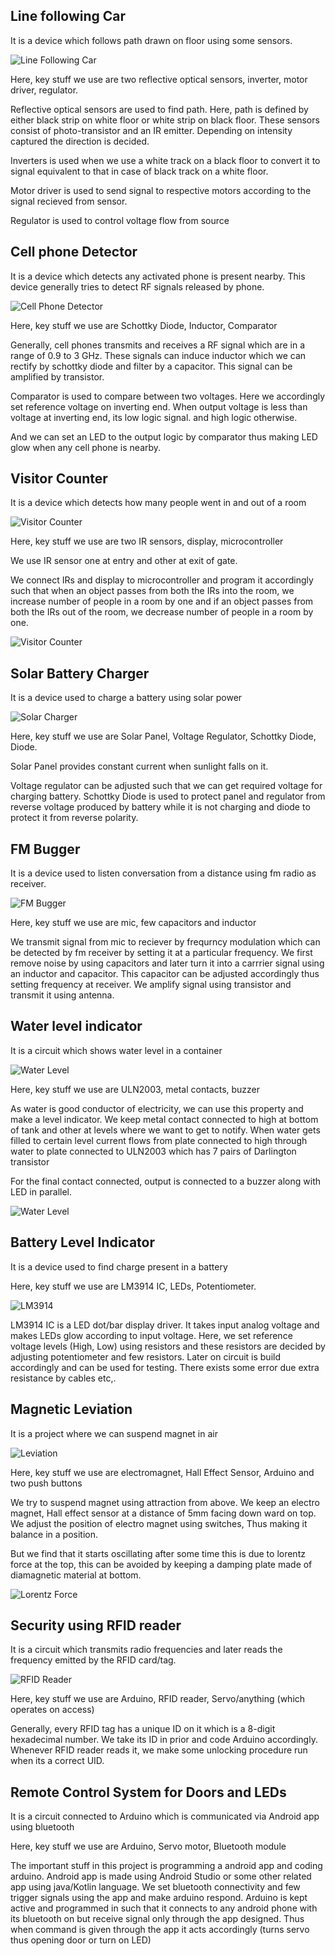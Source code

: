 ## Line following Car
It is a device which follows path drawn on floor using some sensors.

![Line Following Car](MiniTask_1/LineFollowingCar.jpg)

Here, key stuff we use are two reflective optical sensors, inverter, motor driver, regulator.

Reflective optical sensors are used to find path. Here, path is defined by either black strip on white floor or white strip on black floor. These sensors consist of photo-transistor and an IR emitter. Depending on intensity captured the direction is decided.

Inverters is used when we use a white track on a black floor to convert it to signal equivalent to that in case of black track on a white floor. 

Motor driver is used to send signal to respective motors according to the signal recieved from sensor. 

Regulator is used to control voltage flow from source 


## Cell phone Detector 
It is a device which detects any activated phone is present nearby. This device generally tries to detect RF signals released by phone.

![Cell Phone Detector](MiniTask_1/PhoneDetector.jpg)

Here, key stuff we use are Schottky Diode, Inductor, Comparator

Generally, cell phones transmits and receives a RF signal which are in a range of 0.9 to 3 GHz. These signals can induce inductor which we can rectify by schottky diode and filter by a capacitor. This signal can be amplified by transistor.

Comparator is used to compare between two voltages. Here we accordingly set reference voltage on inverting end. When output voltage is less than voltage at inverting end, its low logic signal. and high logic otherwise.

And we can set an LED to the output logic by comparator thus making LED glow when any cell phone is nearby.


## Visitor Counter
It is a device which detects how many people went in and out of a room

![Visitor Counter](MiniTask_1/BidirectionalCounter.jpg)

Here, key stuff we use are two IR sensors, display, microcontroller

We use IR sensor one at entry and other at exit of gate. 

We connect IRs and display to microcontroller and program it accordingly such that when an object passes from both the IRs into the room, we increase number of people in a room by one and if an object passes from both the IRs out of the room, we decrease number of people in a room by one.

![Visitor Counter](MiniTask_1/Bidirectional.gif)


## Solar Battery Charger
It is a device used to charge a battery using solar power

![Solar Charger](MiniTask_1/SolarCharger.jpg)

Here, key stuff we use are Solar Panel, Voltage Regulator, Schottky Diode, Diode.

Solar Panel provides constant current when sunlight falls on it.

Voltage regulator can be adjusted such that we can get required voltage for charging battery. Schottky Diode is used to protect panel and regulator from reverse voltage produced by battery while it is not charging and diode to protect it from reverse polarity.


## FM Bugger 
It is a device used to listen conversation from a distance using fm radio as receiver.

![FM Bugger](MiniTask_1/FmBugger.jpg)

Here, key stuff we use are mic, few capacitors and inductor

We transmit signal from mic to reciever by frequrncy modulation which can be detected by fm receiver by setting it at a particular frequency. We first remove noise by using capacitors and later turn it into a carrrier signal using an inductor and capacitor. This capacitor can be adjusted accordingly thus setting frequency at receiver. We amplify signal using transistor and transmit it using antenna.


## Water level indicator
It is a circuit which shows water level in a container

![Water Level](MiniTask_1/WaterLevel.jpg)

Here, key stuff we use are ULN2003, metal contacts, buzzer

As water is good conductor of electricity, we can use this property and make a level indicator. We keep metal contact connected to high at bottom of tank and other at levels where we want to get to notify. When water gets filled to certain level current flows from plate connected to high through water to plate connected to ULN2003 which has 7 pairs of Darlington transistor

For the final contact connected, output is connected to a buzzer along with LED in parallel.

![Water Level](MiniTask_1/Water.gif)


## Battery Level Indicator
It is a device used to find charge present in a battery

Here, key stuff we use are LM3914 IC, LEDs, Potentiometer.

![LM3914](MiniTask_1/LM3914.gif)

LM3914 IC is a LED dot/bar display driver. It takes input analog voltage and makes LEDs glow according to input voltage. Here, we set reference voltage levels (High, Low) using resistors and these resistors are decided by adjusting potentiometer and few resistors. Later on circuit is build accordingly and can be used for testing. There exists some error due extra resistance by cables etc,.


## Magnetic Leviation 
It is a project where we can suspend magnet in air

![Leviation](MiniTask_1/Leviation.jpg)

Here, key stuff we use are electromagnet, Hall Effect Sensor, Arduino and two push buttons

We try to suspend magnet using attraction from above. We keep an electro magnet, Hall effect sensor at a distance of 5mm facing down ward on top. We adjust the position of electro magnet using switches, Thus making it balance in a position. 

But we find that it starts oscillating after some time this is due to lorentz force at the top, this can be avoided by keeping a damping plate made of diamagnetic material at bottom.

![Lorentz Force](MiniTask_1/Leviation1.jpg)

## Security using RFID reader
It is a circuit which transmits radio frequencies and later reads the frequency emitted by the RFID card/tag.

![RFID Reader](MiniTask_1/RFID.png)

Here, key stuff we use are Arduino, RFID reader, Servo/anything (which operates on access)

Generally, every RFID tag has a unique ID on it which is a 8-digit hexadecimal number. We take its ID in prior and code Arduino accordingly. Whenever RFID reader reads it, we make some unlocking procedure run when its a correct UID.


## Remote Control System for Doors and LEDs
It is a circuit connected to Arduino which is communicated via Android app using bluetooth

Here, key stuff we use are Arduino, Servo motor, Bluetooth module

The important stuff in this project is programming a android app and coding arduino. Android app is made using Android Studio or some other related app using java/Kotlin language. We set bluetooth connectivity and few trigger signals using the app and make arduino respond. Arduino is kept active and programmed in such that it connects to any android phone with its bluetooth on but receive signal only through the app designed. Thus when command is given through the app it acts accordingly (turns servo thus opening door or turn on LED)


## 

